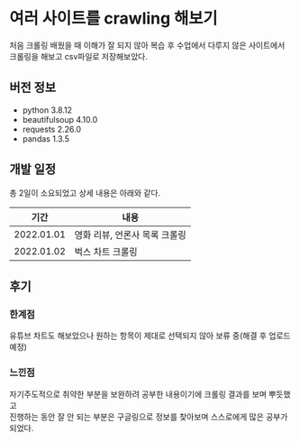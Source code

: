 # 여러 사이트를 crawling 해보기
처음 크롤링 배웠을 때 이해가 잘 되지 않아 복습 후 수업에서 다루지 않은 사이트에서 크롤링을 해보고 csv파일로 저장해보았다.

## 버전 정보
- python 3.8.12
- beautifulsoup 4.10.0
- requests 2.26.0
- pandas 1.3.5

## 개발 일정
총 2일이 소요되었고 상세 내용은 아래와 같다.

|기간|내용|
|---|---|
|2022.01.01| 영화 리뷰, 언론사 목록 크롤링 |
|2022.01.02| 벅스 차트 크롤링 |

## 후기
### 한계점
유튜브 차트도 해보았으나 원하는 항목이 제대로 선택되지 않아 보류 중(해결 후 업로드 예정)
### 느낀점
자기주도적으로 취약한 부분을 보완하려 공부한 내용이기에 크롤링 결과를 보며 뿌듯했고   
진행하는 동안 잘 안 되는 부분은 구글링으로 정보를 찾아보며 스스로에게 많은 공부가 되었다.
